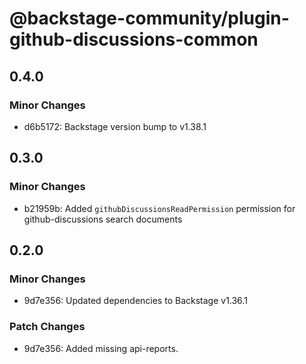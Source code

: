 # @backstage-community/plugin-github-discussions-common

## 0.4.0

### Minor Changes

- d6b5172: Backstage version bump to v1.38.1

## 0.3.0

### Minor Changes

- b21959b: Added `githubDiscussionsReadPermission` permission for github-discussions search documents

## 0.2.0

### Minor Changes

- 9d7e356: Updated dependencies to Backstage v1.36.1

### Patch Changes

- 9d7e356: Added missing api-reports.
